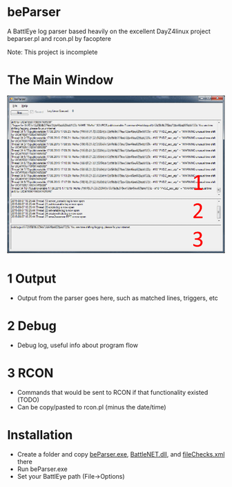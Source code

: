 # beParser
A BattlEye log parser based heavily on the excellent DayZ4linux project beparser.pl and rcon.pl by facoptere

Note: This project is incomplete

# The Main Window
![Main Window](misc/beParser_window.png?raw=true "The Main Window")
# 1 Output
* Output from the parser goes here, such as matched lines, triggers, etc

# 2 Debug
* Debug log, useful info about program flow
 
# 3 RCON
* Commands that would be sent to RCON if that functionality existed (TODO)
* Can be copy/pasted to rcon.pl (minus the date/time)

# Installation
* Create a folder and copy [beParser.exe](Install/beParser.exe?raw=true), [BattleNET.dll](Install/BattleNET.dll?raw=true), and [fileChecks.xml](Install/fileChecks.xml?raw=true) there
* Run beParser.exe
* Set your BattlEye path (File->Options)
